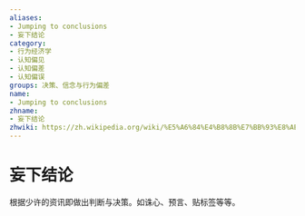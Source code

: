 ```yaml
---
aliases:
- Jumping to conclusions
- 妄下结论
category:
- 行为经济学
- 认知偏见
- 认知偏差
- 认知偏误
groups: 决策、信念与行为偏差
name:
- Jumping to conclusions
zhname:
- 妄下结论
zhwiki: https://zh.wikipedia.org/wiki/%E5%A6%84%E4%B8%8B%E7%BB%93%E8%AE%BA
---
```


# 妄下结论

根据少许的资讯即做出判断与决策。如诛心、预言、贴标签等等。
